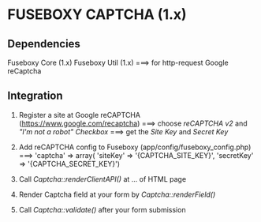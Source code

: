 FUSEBOXY CAPTCHA (1.x)
======================


## Dependencies

Fuseboxy Core (1.x)
Fuseboxy Util (1.x) ===> for http-request
Google reCaptcha


## Integration

1. Register a site at Google reCAPTCHA (https://www.google.com/recaptcha)
   ===> choose *reCAPTCHA v2* and *"I'm not a robot" Checkbox*
   ===> get the _Site Key_ and _Secret Key_

2. Add reCAPTCHA config to Fuseboxy (app/config/fuseboxy_config.php)
   ===> 'captcha' => array( 'siteKey' => '{CAPTCHA_SITE_KEY}', 'secretKey'  => '{CAPTCHA_SECRET_KEY}')

3. Call *Captcha::renderClientAPI()* at <head>...</head> of HTML page

4. Render Captcha field at your form by *Captcha::renderField()*

5. Call *Captcha::validate()* after your form submission


